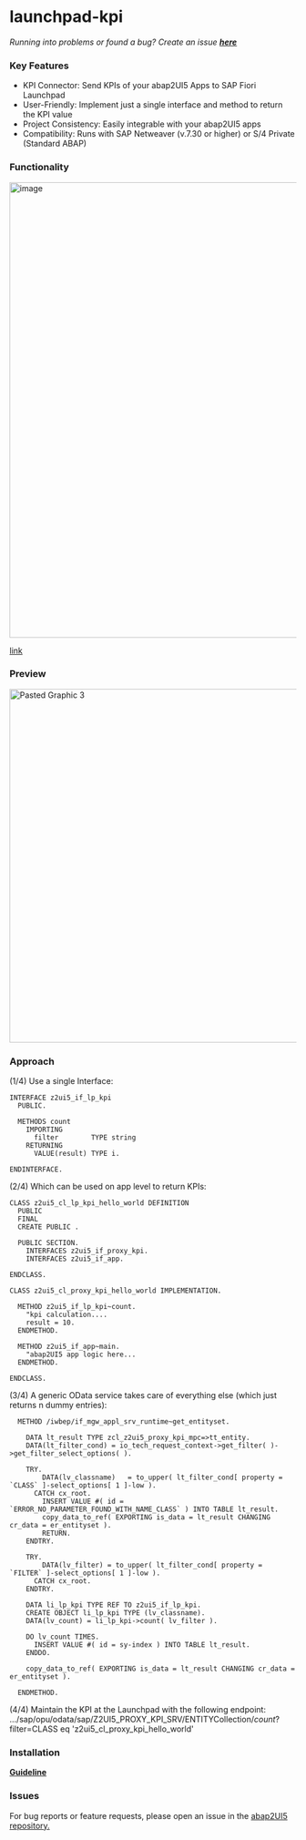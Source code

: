 # launchpad-kpi

_Running into problems or found a bug? Create an issue [**here**](https://github.com/abap2UI5/abap2UI5/issues)_

### Key Features
* KPI Connector: Send KPIs of your abap2UI5 Apps to SAP Fiori Launchpad
* User-Friendly: Implement just a single interface and method to return the KPI value
* Project Consistency: Easily integrable with your abap2UI5 apps
* Compatibility: Runs with SAP Netweaver (v.7.30 or higher) or S/4 Private (Standard ABAP)

### Functionality
<img width="800" alt="image" src="https://github.com/abap2UI5/abap2UI5-connector_launchpad_kpi/assets/102328295/c7db9e46-6876-40d8-a632-be79e2fbcb91">
<br>

[link](https://excalidraw.com/#json=d-kRyy0bzOtYQgxweVXon,u2mAWDGdB9dg-J0NXbMvnw)

### Preview
<img width="621" alt="Pasted Graphic 3" src="https://github.com/abap2UI5/abap2UI5-connector_launchpad_kpi/assets/102328295/1b24c31e-5570-4324-92d0-5db915394ceb">


### Approach
(1/4) Use a single Interface:
```abap
INTERFACE z2ui5_if_lp_kpi
  PUBLIC.

  METHODS count
    IMPORTING
      filter        TYPE string
    RETURNING
      VALUE(result) TYPE i.

ENDINTERFACE.
```
(2/4) Which can be used on app level to return KPIs:
```abap
CLASS z2ui5_cl_lp_kpi_hello_world DEFINITION
  PUBLIC
  FINAL
  CREATE PUBLIC .

  PUBLIC SECTION.
    INTERFACES z2ui5_if_proxy_kpi.
    INTERFACES z2ui5_if_app.

ENDCLASS.

CLASS z2ui5_cl_proxy_kpi_hello_world IMPLEMENTATION.

  METHOD z2ui5_if_lp_kpi~count.
    "kpi calculation....
    result = 10.
  ENDMETHOD.

  METHOD z2ui5_if_app~main.
    "abap2UI5 app logic here...
  ENDMETHOD.

ENDCLASS.
```
(3/4) A generic OData service takes care of everything else (which just returns n dummy entries):
```abap
  METHOD /iwbep/if_mgw_appl_srv_runtime~get_entityset.

    DATA lt_result TYPE zcl_z2ui5_proxy_kpi_mpc=>tt_entity.
    DATA(lt_filter_cond) = io_tech_request_context->get_filter( )->get_filter_select_options( ).

    TRY.
        DATA(lv_classname)   = to_upper( lt_filter_cond[ property = `CLASS` ]-select_options[ 1 ]-low ).
      CATCH cx_root.
        INSERT VALUE #( id = `ERROR_NO_PARAMETER_FOUND_WITH_NAME_CLASS` ) INTO TABLE lt_result.
        copy_data_to_ref( EXPORTING is_data = lt_result CHANGING cr_data = er_entityset ).
        RETURN.
    ENDTRY.

    TRY.
        DATA(lv_filter) = to_upper( lt_filter_cond[ property = `FILTER` ]-select_options[ 1 ]-low ).
      CATCH cx_root.
    ENDTRY.

    DATA li_lp_kpi TYPE REF TO z2ui5_if_lp_kpi.
    CREATE OBJECT li_lp_kpi TYPE (lv_classname).
    DATA(lv_count) = li_lp_kpi->count( lv_filter ).

    DO lv_count TIMES.
      INSERT VALUE #( id = sy-index ) INTO TABLE lt_result.
    ENDDO.

    copy_data_to_ref( EXPORTING is_data = lt_result CHANGING cr_data = er_entityset ).

  ENDMETHOD.
```
(4/4) Maintain the KPI at the Launchpad with the following endpoint:
.../sap/opu/odata/sap/Z2UI5_PROXY_KPI_SRV/ENTITYCollection/$count?$filter=CLASS eq 'z2ui5_cl_proxy_kpi_hello_world'

### Installation
[**Guideline**](https://www.linkedin.com/pulse/abap2ui5-host-your-apps-sap-fiori-launchpad-33-kpis-abap2ui5-uuxxe/)

### Issues
For bug reports or feature requests, please open an issue in the [abap2UI5 repository.](https://github.com/abap2UI5/abap2UI5/issues)
